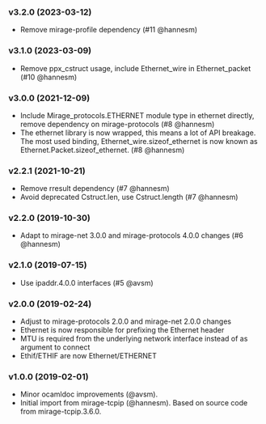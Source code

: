 ### v3.2.0 (2023-03-12)

* Remove mirage-profile dependency (#11 @hannesm)

### v3.1.0 (2023-03-09)

* Remove ppx_cstruct usage, include Ethernet_wire in Ethernet_packet (#10 @hannesm)

### v3.0.0 (2021-12-09)

* Include Mirage_protocols.ETHERNET module type in ethernet directly, remove
  dependency on mirage-protocols (#8 @hannesm)
* The ethernet library is now wrapped, this means a lot of API breakage.
  The most used binding, Ethernet_wire.sizeof_ethernet is now known as
  Ethernet.Packet.sizeof_ethernet. (#8 @hannesm)

### v2.2.1 (2021-10-21)

* Remove rresult dependency (#7 @hannesm)
* Avoid deprecated Cstruct.len, use Cstruct.length (#7 @hannesm)

### v2.2.0 (2019-10-30)

* Adapt to mirage-net 3.0.0 and mirage-protocols 4.0.0 changes (#6 @hannesm)

### v2.1.0 (2019-07-15)

* Use ipaddr.4.0.0 interfaces (#5 @avsm)

### v2.0.0 (2019-02-24)

* Adjust to mirage-protocols 2.0.0 and mirage-net 2.0.0 changes
* Ethernet is now responsible for prefixing the Ethernet header
* MTU is required from the underlying network interface instead of as argument
  to connect
* Ethif/ETHIF are now Ethernet/ETHERNET

### v1.0.0 (2019-02-01)

* Minor ocamldoc improvements (@avsm).
* Initial import from mirage-tcpip (@hannesm).
  Based on source code from mirage-tcpip.3.6.0.
